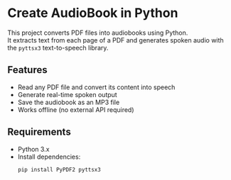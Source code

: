 # Create AudioBook in Python

This project converts PDF files into audiobooks using Python.  
It extracts text from each page of a PDF and generates spoken audio with the `pyttsx3` text-to-speech library.

## Features
- Read any PDF file and convert its content into speech
- Generate real-time spoken output
- Save the audiobook as an MP3 file
- Works offline (no external API required)

## Requirements
- Python 3.x
- Install dependencies:
  ```bash
  pip install PyPDF2 pyttsx3
